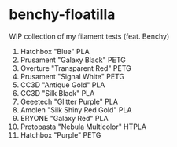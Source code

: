 # benchy-floatilla
WIP collection of my filament tests (feat. Benchy)
 
1. Hatchbox "Blue" PLA
2. Prusament "Galaxy Black" PETG
3. Overture "Transparent Red" PETG
4. Prusament "Signal White" PETG
5. CC3D "Antique Gold" PLA
6. CC3D "Silk Black" PLA
7. Geeetech "Glitter Purple" PLA
8. Amolen "Silk Shiny Red Gold" PLA
9. ERYONE "Galaxy Red" PLA
10. Protopasta "Nebula Multicolor" HTPLA
11. Hatchbox "Purple" PETG